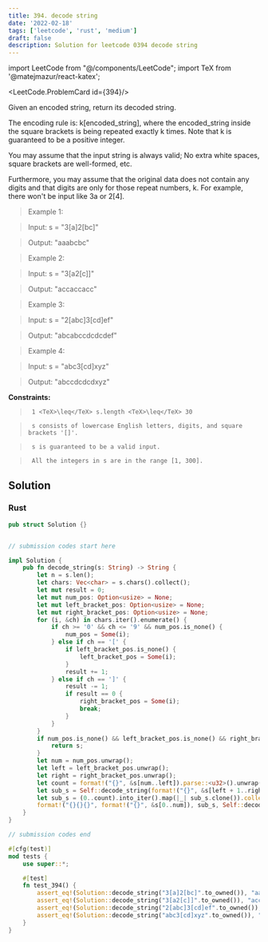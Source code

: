```yaml
---
title: 394. decode string
date: '2022-02-18'
tags: ['leetcode', 'rust', 'medium']
draft: false
description: Solution for leetcode 0394 decode string
---
```

import LeetCode from "@/components/LeetCode";
import TeX from '@matejmazur/react-katex';

<LeetCode.ProblemCard id={394}/>
 

  Given an encoded string, return its decoded string.

  The encoding rule is: k[encoded_string], where the encoded_string inside the square brackets is being repeated exactly k times. Note that k is guaranteed to be a positive integer.

  You may assume that the input string is always valid; No extra white spaces, square brackets are well-formed, etc.

  Furthermore, you may assume that the original data does not contain any digits and that digits are only for those repeat numbers, k. For example, there won't be input like 3a or 2[4].

   

 >   Example 1:

 >   Input: s <TeX>=</TeX> "3[a]2[bc]"

 >   Output: "aaabcbc"

 >   Example 2:

 >   Input: s <TeX>=</TeX> "3[a2[c]]"

 >   Output: "accaccacc"

 >   Example 3:

 >   Input: s <TeX>=</TeX> "2[abc]3[cd]ef"

 >   Output: "abcabccdcdcdef"

 >   Example 4:

 >   Input: s <TeX>=</TeX> "abc3[cd]xyz"

 >   Output: "abccdcdcdxyz"

   

  **Constraints:**

  

 >   	1 <TeX>\leq</TeX> s.length <TeX>\leq</TeX> 30

 >   	s consists of lowercase English letters, digits, and square brackets '[]'.

 >   	s is guaranteed to be a valid input.

 >   	All the integers in s are in the range [1, 300].


## Solution
### Rust
```rust
pub struct Solution {}


// submission codes start here

impl Solution {
    pub fn decode_string(s: String) -> String {
        let n = s.len();
        let chars: Vec<char> = s.chars().collect();
        let mut result = 0;
        let mut num_pos: Option<usize> = None;
        let mut left_bracket_pos: Option<usize> = None;
        let mut right_bracket_pos: Option<usize> = None;
        for (i, &ch) in chars.iter().enumerate() {
            if ch >= '0' && ch <= '9' && num_pos.is_none() {
                num_pos = Some(i);
            } else if ch == '[' {
                if left_bracket_pos.is_none() {
                    left_bracket_pos = Some(i);
                }
                result += 1;
            } else if ch == ']' {
                result -= 1;
                if result == 0 {
                    right_bracket_pos = Some(i);
                    break;
                }
            }
        }
        if num_pos.is_none() && left_bracket_pos.is_none() && right_bracket_pos.is_none() {
            return s;
        }
        let num = num_pos.unwrap();
        let left = left_bracket_pos.unwrap();
        let right = right_bracket_pos.unwrap();
        let count = format!("{}", &s[num..left]).parse::<u32>().unwrap();
        let sub_s = Self::decode_string(format!("{}", &s[left + 1..right]));
        let sub_s = (0..count).into_iter().map(|_| sub_s.clone()).collect::<Vec<String>>().join("");
        format!("{}{}{}", format!("{}", &s[0..num]), sub_s, Self::decode_string(format!("{}", &s[right + 1..])))
    }
}

// submission codes end

#[cfg(test)]
mod tests {
    use super::*;

    #[test]
    fn test_394() {
        assert_eq!(Solution::decode_string("3[a]2[bc]".to_owned()), "aaabcbc".to_owned());
        assert_eq!(Solution::decode_string("3[a2[c]]".to_owned()), "accaccacc".to_owned());
        assert_eq!(Solution::decode_string("2[abc]3[cd]ef".to_owned()), "abcabccdcdcdef".to_owned());
        assert_eq!(Solution::decode_string("abc3[cd]xyz".to_owned()), "abccdcdcdxyz".to_owned());
    }
}

```

